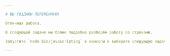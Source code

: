 ```yaml
---

# ВЫ СОЗДАЛИ ПЕРЕМЕННУЮ!

Отличная работа.

В следующей задаче мы более подробно разберём работу со строками.

Запустите `node bin/javascripting` в консоли и выберите следующую задачу.

---
```

